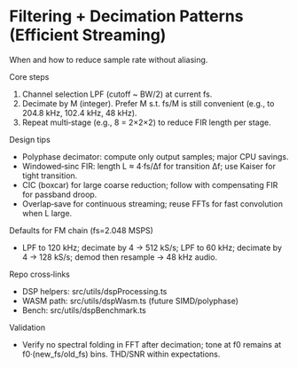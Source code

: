 # Filtering + Decimation Patterns (Efficient Streaming)

When and how to reduce sample rate without aliasing.

Core steps
1) Channel selection LPF (cutoff ~ BW/2) at current fs.
2) Decimate by M (integer). Prefer M s.t. fs/M is still convenient (e.g., to 204.8 kHz, 102.4 kHz, 48 kHz).
3) Repeat multi‑stage (e.g., 8 = 2×2×2) to reduce FIR length per stage.

Design tips
- Polyphase decimator: compute only output samples; major CPU savings.
- Windowed‑sinc FIR: length L ≈ 4·fs/Δf for transition Δf; use Kaiser for tight transition.
- CIC (boxcar) for large coarse reduction; follow with compensating FIR for passband droop.
- Overlap‑save for continuous streaming; reuse FFTs for fast convolution when L large.

Defaults for FM chain (fs=2.048 MSPS)
- LPF to 120 kHz; decimate by 4 → 512 kS/s; LPF to 60 kHz; decimate by 4 → 128 kS/s; demod then resample → 48 kHz audio.

Repo cross‑links
- DSP helpers: src/utils/dspProcessing.ts
- WASM path: src/utils/dspWasm.ts (future SIMD/polyphase)
- Bench: src/utils/dspBenchmark.ts

Validation
- Verify no spectral folding in FFT after decimation; tone at f0 remains at f0·(new_fs/old_fs) bins. THD/SNR within expectations.